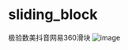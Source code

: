 # sliding_block
极验数美抖音网易360滑块
![image](https://user-images.githubusercontent.com/47141266/190549174-b4bb1ab5-5560-404c-a0d7-1b0a8c0a2d5a.png)
